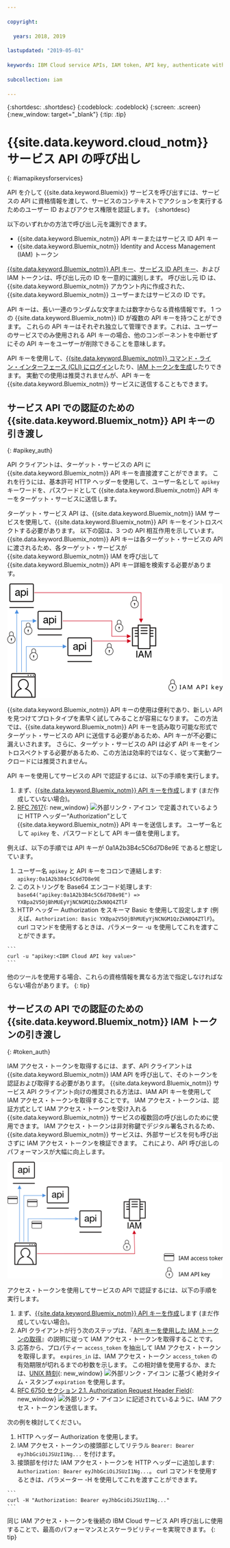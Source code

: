```yaml
---

copyright:

  years: 2018, 2019

lastupdated: "2019-05-01"

keywords: IBM Cloud service APIs, IAM token, API key, authenticate with service API

subcollection: iam

---
```


{:shortdesc: .shortdesc}
{:codeblock: .codeblock}
{:screen: .screen}
{:new_window: target="_blank"}
{:tip: .tip}

# {{site.data.keyword.cloud_notm}} サービス API の呼び出し
{: #iamapikeysforservices}

API を介して {{site.data.keyword.Bluemix}} サービスを呼び出すには、サービスの API に資格情報を渡して、サービスのコンテキストでアクションを実行するためのユーザー ID およびアクセス権限を認証します。
{:shortdesc}

以下のいずれかの方法で呼び出し元を識別できます。

* {{site.data.keyword.Bluemix_notm}} API キーまたはサービス ID API キー
* {{site.data.keyword.Bluemix_notm}} Identity and Access Management (IAM) トークン

[{{site.data.keyword.Bluemix_notm}} API キー](/docs/iam?topic=iam-userapikey#userapikey)、[サービス ID API キー](/docs/iam?topic=iam-serviceidapikeys#serviceidapikeys)、および IAM トークンは、呼び出し元の ID を一意的に識別します。  呼び出し元 ID は、{{site.data.keyword.Bluemix_notm}} アカウント内に作成された、{{site.data.keyword.Bluemix_notm}} ユーザーまたはサービスの ID です。

API キーは、長い一連のランダムな文字または数字からなる資格情報です。 1 つの {{site.data.keyword.Bluemix_notm}} ID が複数の API キーを持つことができます。 これらの API キーはそれぞれ独立して管理できます。これは、ユーザーのサービスでのみ使用される API キーの場合、他のコンポーネントを中断せずにその API キーをユーザーが削除できることを意味します。

API キーを使用して、[{{site.data.keyword.Bluemix_notm}} コマンド・ライン・インターフェース (CLI) にログイン](/docs/cli/reference/ibmcloud?topic=cloud-cli-ibmcloud_cli#ibmcloud_login)したり、[IAM トークンを生成](/docs/iam?topic=iam-iamtoken_from_apikey#iamtoken_from_apikey)したりできます。 実動での使用は推奨されませんが、API キーを {{site.data.keyword.Bluemix_notm}} サービスに送信することもできます。

## サービス API での認証のための {{site.data.keyword.Bluemix_notm}} API キーの引き渡し
{: #apikey_auth}

API クライアントは、ターゲット・サービスの API に {{site.data.keyword.Bluemix_notm}} API キーを直接渡すことができます。 これを行うには、基本許可 HTTP ヘッダーを使用して、ユーザー名として `apikey` キーワードを、パスワードとして {{site.data.keyword.Bluemix_notm}} API キーをターゲット・サービスに送信します。

ターゲット・サービス API は、{{site.data.keyword.Bluemix_notm}} IAM サービスを使用して、{{site.data.keyword.Bluemix_notm}} API キーをイントロスペクトする必要があります。 以下の図は、3 つの API 相互作用を示しています。 {{site.data.keyword.Bluemix_notm}} API キーは各ターゲット・サービスの API に渡されるため、各ターゲット・サービスが {{site.data.keyword.Bluemix_notm}} IAM を呼び出して {{site.data.keyword.Bluemix_notm}} API キー詳細を検索する必要があります。

![API キーを使用したサービス API での認証](images/APIkeyauth.svg "API キーがターゲット・サービスへ引き渡され、ターゲット・サービスは資格情報を検証するために API キーを IAM を引き渡す")

{{site.data.keyword.Bluemix_notm}} API キーの使用は便利であり、新しい API を見つけてプロトタイプを素早く試してみることが容易になります。 この方法では、{{site.data.keyword.Bluemix_notm}} API キーを読み取り可能な形式でターゲット・サービスの API に送信する必要があるため、API キーが不必要に漏えいされます。 さらに、ターゲット・サービスの API は必ず API キーをイントロスペクトする必要があるため、この方法は効率的ではなく、従って実動ワークロードには推奨されません。

API キーを使用してサービスの API で認証するには、以下の手順を実行します。

  1. まず、[{{site.data.keyword.Bluemix_notm}} API キーを作成](/docs/iam?topic=iam-userapikey#create_user_key)します (まだ作成していない場合)。
  2. [RFC 7617](https://tools.ietf.org/html/rfc7617){: new_window} ![外部リンク・アイコン](../icons/launch-glyph.svg "外部リンク・アイコン") で定義されているように HTTP ヘッダー“Authorization”として {{site.data.keyword.Bluemix_notm}} API キーを送信します。 ユーザー名として `apikey` を、パスワードとして API キー値を使用します。

例えば、以下の手順では API キーが 0a1A2b3B4c5C6d7D8e9E であると想定しています。

  1.	ユーザー名 `apikey` と API キーをコロンで連結します: `apikey:0a1A2b3B4c5C6d7D8e9E`
  2.	このストリングを Base64 エンコード処理します: `base64("apikey:0a1A2b3B4c5C6d7D8e9E") => YXBpa2V5OjBhMUEyYjNCNGM1QzZkN0Q4ZTlF`
  3.	HTTP ヘッダー Authorization をスキーマ Basic を使用して設定します (例えば、`Authorization: Basic YXBpa2V5OjBhMUEyYjNCNGM1QzZkN0Q4ZTlF`)。 curl コマンドを使用するときは、パラメーター -u を使用してこれを渡すことができます。

    ```
    curl -u "apikey:<IBM Cloud API key value>"
    ```

  他のツールを使用する場合、これらの資格情報を異なる方法で指定しなければならない場合があります。
  {: tip}

## サービスの API での認証のための {{site.data.keyword.Bluemix_notm}} IAM トークンの引き渡し
{: #token_auth}

IAM アクセス・トークンを取得するには、まず、API クライアントは {{site.data.keyword.Bluemix_notm}} IAM API を呼び出して、そのトークンを認証および取得する必要があります。 {{site.data.keyword.Bluemix_notm}} サービス API クライアント向けの推奨される方法は、IAM API キーを使用して IAM アクセス・トークンを取得することです。 IAM アクセス・トークンは、認証方式として IAM アクセス・トークンを受け入れる {{site.data.keyword.Bluemix_notm}} サービスの複数回の呼び出しのために使用できます。 IAM アクセス・トークンは非対称鍵でデジタル署名されるため、{{site.data.keyword.Bluemix_notm}} サービスは、外部サービスを何も呼び出さずに IAM アクセス・トークンを検証できます。 これにより、API 呼び出しのパフォーマンスが大幅に向上します。

![アクセス・トークンを使用したサービス API での認証](images/tokenauth.svg "API キーを使用して IAM からトークンが取得され、資格情報を検証するためにアクセス・トークンがターゲット・サービスに引き渡される")

アクセス・トークンを使用してサービスの API で認証するには、以下の手順を実行します。

  1. まず、[{{site.data.keyword.Bluemix_notm}} API キーを作成](/docs/iam?topic=iam-userapikey#create_user_key)します (まだ作成していない場合)。
  2. API クライアントが行う次のステップは、『[API キーを使用した IAM トークンの取得](/docs/iam?topic=iam-iamtoken_from_apikey#iamtoken_from_apikey)』の説明に従って IAM アクセス・トークンを取得することです。
  3. 応答から、プロパティー `access_token` を抽出して IAM アクセス・トークンを取得します。 `expires_in` は、IAM アクセス・トークン `access_token` の有効期限が切れるまでの秒数を示します。 この相対値を使用するか、または、[UNIX 時刻](https://en.wikipedia.org/wiki/Unix_time){: new_window} ![外部リンク・アイコン](../icons/launch-glyph.svg "外部リンク・アイコン") に基づく絶対タイム・スタンプ `expiration` を使用します。
  4. [RFC 6750 セクション 2.1. Authorization Request Header Field](https://tools.ietf.org/html/rfc6750#page-5){: new_window} ![外部リンク・アイコン](../icons/launch-glyph.svg "外部リンク・アイコン") に記述されているように、IAM アクセス・トークンを送信します。

次の例を検討してください。

  1.	HTTP ヘッダー Authorization を使用します。
  2.	IAM アクセス・トークンの接頭部としてリテラル `Bearer: Bearer eyJhbGciOiJSUzI1Ng...` を付けます。
  3.	接頭部を付けた IAM アクセス・トークンを HTTP ヘッダーに追加します: `Authorization: Bearer eyJhbGciOiJSUzI1Ng...`。 curl コマンドを使用するときは、パラメーター -H を使用してこれを渡すことができます。

    ```
    curl -H "Authorization: Bearer eyJhbGciOiJSUzI1Ng..."
    ```

  同じ IAM アクセス・トークンを後続の IBM Cloud サービス API 呼び出しに使用することで、最高のパフォーマンスとスケーラビリティーを実現できます。
  {: tip}
